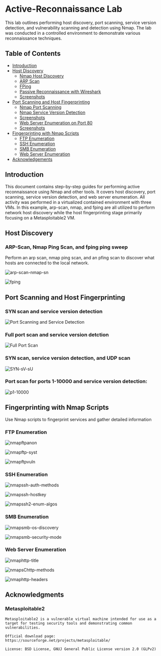 # Active-Reconnaissance Lab

This lab outlines performing host discovery, port scanning, service version detection, and vulnerability scanning and detection using Nmap. The lab was conducted in a controlled environment to demonstrate various reconnaissance techniques.

## Table of Contents

- [Introduction](#introduction)
- [Host Discovery](#host-discovery)
  - [Nmap Host Discovery](#nmap-host-discovery)
  - [ARP Scan](#arp-scan)
  - [FPing](#fping)
  - [Passive Reconnaissance with Wireshark](#passive-reconnaissance-with-wireshark)
  - [Screenshots](#screenshots-host-discovery)
- [Port Scanning and Host Fingerprinting](#port-scanning-and-host-fingerprinting)
  - [Nmap Port Scanning](#nmap-port-scanning)
  - [Nmap Service Version Detection](#nmap-service-version-detection)
  - [Screenshots](#screenshots-port-scanning)
  - [Web Server Enumeration on Port 80](#web-server-enumeration-on-port-80)
  - [Screenshots](#screenshots-web-server-enumeration)
- [Fingerprinting with Nmap Scripts](#fingerprinting-with-nmap-scripts)
  - [FTP Enumeration](#FTP-Enumeration)
  - [SSH Enumeration](#SSH-Enumeration)
  - [SMB Enumeration](#SMB-Enumeration)
  - [Web Server Enumeration](#Web-Server-Enumeration)
- [Acknowledgements](#Acknowledgements)
 
  

## Introduction

This document contains step-by-step guides for performing active reconnaissance using Nmap and other tools. It covers host discovery, port scanning, service version detection, and web server enumeration. All activity was performed in a virtualized contained environment with three VMs. In this example, arp-scan, nmap, and fping are all utilized to perform network host discovery while the host fingerprinting stage primarily focusing on a Metasploitable2 VM.

## Host Discovery

### ARP-Scan, Nmap Ping Scan, and fping ping sweep

Perform an arp scan, nmap ping scan, and an pfing scan to discover what hosts are connected to the local network. 

![arp-scan-nmap-sn](images/arp-scan-nmap-sn.png)

![fping](images/fping.png)




## Port Scanning and Host Fingerprinting

### SYN scan and service version detection

![Port Scanning and Service Detection](images/Port%20Scanning%20and%20Service%20Detection.png)



### Full port scan and service version detction

![Full Port Scan](images/Full%20Port%20Scan.png)


### SYN scan, service version detection, and UDP scan

![SYN-sV-sU](images/SYN-sV-sU.png)

### Port scan for ports 1-10000 and service version detection: 

![p1-10000](images/p1-10000.png)



## Fingerprinting with Nmap Scripts

Use Nmap scripts to fingerprint services and gather detailed information

### FTP Enumeration

![nmapftpanon](images/nmapftpanon.png)

![nmapftp-syst](images/nmapftp-syst.png)

![nmapftpvuln](images/nmapftpvuln.png)


### SSH Enumeration

![nmapssh-auth-methods](images/nmapssh-auth-methods.png)

![nmapssh-hostkey](images/nmapssh-hostkey.png)

![nmapssh2-enum-algos](images/nmapssh2-enum-algos.png)


### SMB Enumeration

![nmapsmb-os-discovery](images/nmapsmb-os-discovery.png)

![nmapsmb-security-mode](images/nmapsmb-security-mode.png)



### Web Server Enumeration

![nmaphttp-title](images/nmaphttp-title.png)

![nmapsChttp-methods](images/nmapsChttp-methods.png)

![nmaphttp-headers](images/nmaphttp-headers.png)



## Acknowledgments

### Metasploitable2

    Metasploitable2 is a vulnerable virtual machine intended for use as a target for testing security tools and demonstrating common vulnerabilities. 

    Official download page: https://sourceforge.net/projects/metasploitable/

    License: BSD License, GNUJ General Public License version 2.0 (GLPv2)
















